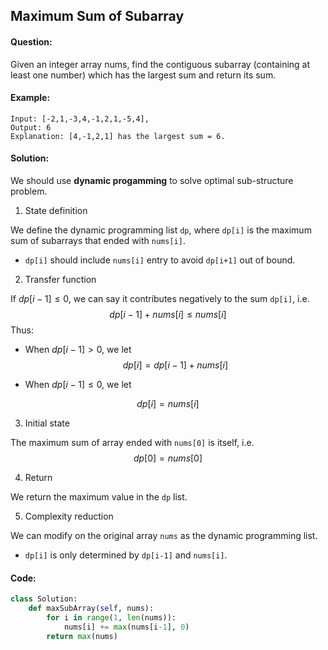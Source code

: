 ## Maximum Sum of Subarray



#### Question:

Given an integer array nums, find the contiguous subarray (containing at least one number) which has the largest sum and return its sum.



#### Example:

```pseudocode
Input: [-2,1,-3,4,-1,2,1,-5,4],
Output: 6
Explanation: [4,-1,2,1] has the largest sum = 6.
```



#### Solution:

We should use **dynamic progamming** to solve optimal sub-structure problem.



1. State definition

We define the dynamic programming list `dp`, where `dp[i]` is the maximum sum of subarrays that ended with `nums[i]`.

- `dp[i]` should include `nums[i]` entry to avoid `dp[i+1]` out of bound.



2. Transfer function

If $dp[i-1]\leq 0$, we can say it contributes negatively to the sum `dp[i]`, i.e.
$$
dp[i-1] + nums[i] \leq nums[i]
$$
Thus:

- When $dp[i-1]> 0$, we let 
  $$
  dp[i] = dp[i-1] + nums[i]
  $$

- When $dp[i-1]\leq 0$, we let

$$
dp[i] = nums[i]
$$



3. Initial state

The maximum sum of array ended with `nums[0]` is itself, i.e.
$$
dp[0]=nums[0]
$$


4. Return

We return the maximum value in the `dp` list.



5. Complexity reduction

We can modify on the original array `nums` as the dynamic programming list.

- `dp[i]` is only determined by `dp[i-1]` and `nums[i]`.



#### Code:

```python
class Solution:
    def maxSubArray(self, nums):
        for i in range(1, len(nums)):
            nums[i] += max(nums[i-1], 0)
        return max(nums)
```

